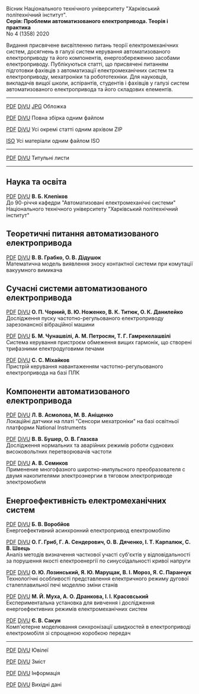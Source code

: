 Вісник Національного технічного університету "Харківський політехнічний інститут".  
**Серія: Проблеми автоматизованого електропривода. Теорія і практика**  
No 4 (1358) 2020

Видання присвячене висвітленню питань теорії електромеханічних систем,
досягнень в галузі систем керування автоматизованого електроприводу та
його компонентів, енергозбереженню засобами електроприводу. Публікуються
статті, що присвячені питанням підготовки фахівців з автоматизації
електромеханічних систем та електроприводу, мехатроніки та
робототехніки. Для науковців, викладачів вищої школи, аспірантів,
студентів і фахівців у галузі систем автоматизованого електропривода та
його складових елементів.

---

[PDF][CoverPDF] [DjVU][CoverDjVU] [JPG][CoverJPG] Обложка

[PDF][fullPDF] [DjVU][fullDjVU] Повна збірка одним файлом

[PDF][zipPDF] [DjVU][zipDjVU] Усі окремі статті одним архівом ZIP

[ISO][isoALL] Усі матеріали одним файлом ISO

---

[PDF][p001] [DjVU][d001] Титульні листи

---

## Наука та освіта ##

[PDF][p00] [DjVU][d00]   **В. Б. Клепіков**  
                         До 90-річчя кафедри "Автоматизовані електромеханічні системи" Національного технічного університету "Харківський політехнічний інститут"	

## Теоретичні питання автоматизованого електропривода ##

[PDF][p01] [DjVU][d01]   **В. В. Грабко, О. В. Дідушок**  
                         Математична модель виявлення зносу контактної системи при комутації вакуумного вимикача

## Сучасні системи автоматизованого електропривода ##

[PDF][p02] [DjVU][d02]   **О. П. Чорний, В. Ю. Ноженко, В. К. Титюк, О. К. Данилейко**  
                         Дослідження пуску частотно-регульованого електроприводу зарезонансної вібраційної машини

[PDF][p03] [DjVU][d04]   **Б. М. Чунашвілі, А. М. Петросян, Т. Г. Гамрекелашвілі**  
                         Система керування пристроєм обмеження вищих гармонік, що створені трифазними електродуговими печами

[PDF][p04] [DjVU][d04]   **С. С. Міхайков**  
                         Пристрій керування навантаженням частотно-регульованого електропривода на базі ПЛК

## Компоненти автоматизованого електропривода ##

[PDF][p05] [DjVU][d05]   **Л. В. Асмолова, М. В. Аніщенко**  
                         Локаційні датчики на платі "Сенсори мехатроніки" на базі освітньої платформи National Instruments

[PDF][p06] [DjVU][d06]   **В. В. Бушер, О. В. Глазєва**  
                         Дослідження нормальних та аварійних режимів роботи суднових високовольтних перетворювачів частоти

[PDF][p07] [DjVU][d07]   **А. В. Семиков**  
                         Применение многофазного широтно-импульсного преобразователя с двумя накопителями электроэнергии в тяговом электроприводе электромобиля

## Енергоефективність електромеханічних систем ##

[PDF][p08] [DjVU][d08]   **Б. В. Воробйов**  
                         Енергоефективний асинхронний електропривод електромобілю

[PDF][p09] [DjVU][d09]   **О. Г. Гриб, Г. А. Сендерович, О. В. Дяченко, І. Т. Карпалюк, С. В. Швець**  
                         Аналіз методів визначення часткової участі суб'єктів у відповідальності за порушення якості електроенергії по синусоїдальності кривої напруги

[PDF][p10] [DjVU][d10]   **О. Ю. Лозинський, Я. Ю. Марущак, В. І. Мороз, Я. С. Паранчук**  
                         Технологічні особливості представлення електричного режиму дугової сталеплавильної печі моделлю зміни станів

[PDF][p11] [DjVU][d11]   **М. Й. Муха, А. О. Дранкова, І. І. Красовський**  
                         Експериментальна установка для вивчення і дослідження енергоефективних режимів електромеханічних систем

[PDF][p12] [DjVU][d12]   **Є. В. Сакун**  
                         Комп'ютерне моделювання синхронізації швидкостей в електроприводі електромобіля зі спрощеною коробкою передач

---

[PDF][p13] [DjVU][d13]   Ювілеї

[PDF][p14] [DjVU][d14]   Зміст

[PDF][p15] [DjVU][d15]   Інформація

[PDF][p16] [DjVU][d16]   Вихідні дані

[CoverPDF]: paep2020_04_1358_cover.pdf
[CoverDjVU]: paep2020_04_1358_cover.djvu
[CoverJPG]: paep2020_04_1358_cover.jpg
[fullPDF]: paep2020_04_1358.pdf
[fullDjVU]: paep2020_04_1358.djvu
[zipPDF]: paep2020_04_1358_pdf.zip
[zipDjVU]: paep2020_04_1358_djvu.zip
[isoALL]: paep2020_04_1358.iso
[p001]: pdf/00_1_Titul.pdf
[d001]: djvu/00_1_Titul.djvu
[p00]: pdf/00_Klepikov.pdf
[d00]: djvu/00_Klepikov.djvu
[p01]: pdf/01_HrabkoDidushok.pdf
[d01]: djvu/01_HrabkoDidushok.djvu
[p02]: pdf/02_ChornyiNozhenkoTytiukDanileyko.pdf
[d02]: djvu/02_ChornyiNozhenkoTytiukDanileyko.djvu
[p03]: pdf/03_TchunashviliPetrosyanGamrekelashvili.pdf
[d03]: djvu/03_TchunashviliPetrosyanGamrekelashvili.djvu
[p04]: pdf/04_Mikhaykov.pdf
[d04]: djvu/04_Mikhaykov.djvu
[p05]: pdf/05_AsmolovaAnishchenko.pdf
[d05]: djvu/05_AsmolovaAnishchenko.djvu
[p06]: pdf/06_BusherGlazeva.pdf
[d06]: djvu/06_BusherGlazeva.djvu
[p07]: pdf/07_Semikov.pdf
[d07]: djvu/07_Semikov.djvu
[p08]: pdf/08_Vorobiov.pdf
[d08]: djvu/08_Vorobiov.djvu
[p09]: pdf/09_HrybSenderovichDiachenkoKarpaliukShvets.pdf
[d09]: djvu/09_HrybSenderovichDiachenkoKarpaliukShvets.djvu
[p10]: pdf/10_LozynskyiMarushchakMorozParanchuk.pdf
[d10]: djvu/10_LozynskyiMarushchakMorozParanchuk.djvu
[p11]: pdf/11_MukhaDrankovaKrasovskyi.pdf
[d11]: djvu/11_MukhaDrankovaKrasovskyi.djvu
[p12]: pdf/12_Sakun.pdf
[d12]: djvu/12_Sakun.djvu
[p13]: pdf/13_Anniversaries.pdf
[d13]: djvu/13_Anniversaries.djvu
[p14]: pdf/14_Contents.pdf
[d14]: djvu/14_Contents.djvu
[p15]: pdf/15_Informations.pdf
[d15]: djvu/15_Informations.djvu
[p16]: pdf/16_Imprint.pdf
[d16]: djvu/16_Imprint.djvu

